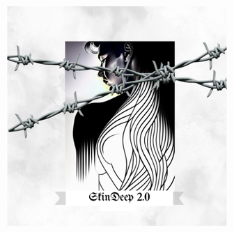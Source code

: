 
<p align="center"><img src="https://github.com/vijishmadhavan/SkinDeep/blob/SkinDeep-2.0/examples/SkinDeep%202.0.png"/></p>
